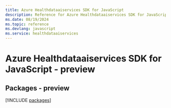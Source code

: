 ```yaml
---
title: Azure Healthdataaiservices SDK for JavaScript
description: Reference for Azure Healthdataaiservices SDK for JavaScript
ms.date: 08/19/2024
ms.topic: reference
ms.devlang: javascript
ms.service: healthdataaiservices
---
```

# Azure Healthdataaiservices SDK for JavaScript - preview
## Packages - preview
[!INCLUDE [packages](healthdataaiservices-index.md)]
